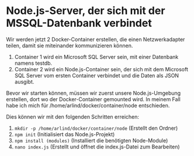 # Node.js-Server, der sich mit der MSSQL-Datenbank verbindet

Wir werden jetzt 2 Docker-Container erstellen, die einen Netzwerkadapter teilen, damit sie miteinander kommunizieren können.

1. Container 1 wird ein Microsoft SQL Server sein, mit einer Datenbank namens testdb.
2. Container 2 wird ein Node.js-Container sein, der sich mit dem Microsoft SQL Server vom ersten Container verbindet und die Daten als JSON ausgibt.

Bevor wir starten können, müssen wir zuerst unsere Node.js-Umgebung erstellen, dort wo der Docker-Container gemounted wird. In meinem Fall habe ich mich für /home/arlind/docker/container/node entschieden.

Dies können wir mit den folgenden Schritten erreichen:

1. `mkdir -p /home/arlind/docker/container/node` (Erstellt den Ordner)
2. `npm init` (Initialisiert das Node.js-Projekt)
3. `npm install (modules)` (Installiert die benötigten Node-Module)
4. `nano index.js` (Erstellt und öffnet die index.js-Datei zum Bearbeiten)
